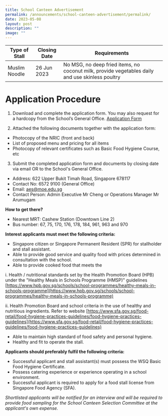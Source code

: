 ```yaml
---
title: School Canteen Advertisement
permalink: /announcements/school-canteen-advertisement/permalink/
date: 2023-05-08
layout: post
description: ""
image: ""
---
```

| Type of Stall | Closing Date | Requirements |
| -------- | -------- | -------- |
| Muslim Noodle      | 26 Jun 2023    | No MSG, no deep fried items, no coconut milk, provide vegetables daily and use skinless poultry    |

# **Application Procedure**
1. Download and complete the application form. You may also request for a hardcopy from the School’s General Office. 
[Application Form](/files/appexistingsch%20application%20form.pdf)


2. Attached the following documents together with the application form:

* Photocopy of the NRIC (front and back)
* List of proposed menu and pricing for all items
* Photocopy of relevant certificates such as Basic Food Hygiene Course, etc


3. Submit the completed application form and documents by closing date via email OR to the School's General Office.
* Address: 622 Upper Bukit Timah Road, Singapore 678117
* Contact No: 6572 9100 (General Office)
* Email: aes@moe.edu.sg
* Contact Person: Admin Executive Mr Cheng or Operations Manager Mr Arumugam

**How to get there?**
* Nearest MRT: Cashew Station (Downtown Line 2)
* Bus number: 67, 75, 170, 176, 178, 184, 961, 963 and 970

**Interest applicants must meet the following criteria:**
* Singapore citizen or Singapore Permanent Resident (SPR) for stallholder and stall assistant.
* Able to provide good service and quality food with prices determined in consultation with the school.
* Able to provide cooked food that meets the 

i.	Health / nutritional standards set by the Health Promotion Board (HPB) under the "Healthy Meals in Schools Programme (HMSP)" guidelines
[https://www.hpb.gov.sg/schools/school-programmes/healthy-meals-in-schools-programme](https://www.hpb.gov.sg/schools/school-programmes/healthy-meals-in-schools-programme)

ii.	Health Promotion Board and school criteria in the use of healthy and nutritious ingredients. Refer to website [https://www.sfa.gov.sg/food-retail/food-hygiene-practices-guidelines/food-hygiene-practices-guidelines](https://www.sfa.gov.sg/food-retail/food-hygiene-practices-guidelines/food-hygiene-practices-guidelines)
* Able to maintain high standard of food safety and personal hygiene.
* Healthy and fit to operate the stall.

**Applicants should preferably fulfil the following criteria:**
* Successful applicant and stall assistant(s) must possess the WSQ Basic Food Hygiene Certificate.
* Possess catering experience or experience operating in a school environment.
* Successful applicant is required to apply for a food stall license from Singapore Food Agency (SFA).

*Shortlisted applicants will be notified for an interview and will be required to provide food sampling for the School Canteen Selection Committee at the applicant's own expense.*